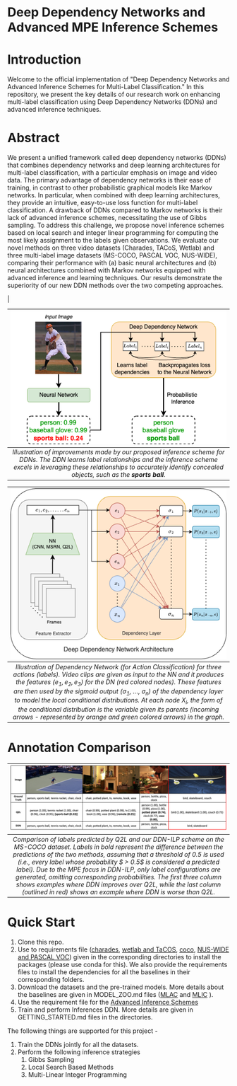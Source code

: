 # Deep Dependency Networks and Advanced MPE Inference Schemes

# Introduction

Welcome to the official implementation of "Deep Dependency Networks and Advanced Inference Schemes for Multi-Label Classification." In this repository, we present the key details of our research work on enhancing multi-label classification using Deep Dependency Networks (DDNs) and advanced inference techniques.

# Abstract

We present a unified framework called deep dependency networks (DDNs) that combines dependency networks and deep learning architectures for multi-label classification, with a particular emphasis on image and video data. The primary advantage of dependency networks is their ease of training, in contrast to other probabilistic graphical models like Markov networks. In particular, when combined with deep learning architectures, they provide an intuitive, easy-to-use loss function for multi-label classification. A drawback of DDNs compared to Markov networks is their lack of advanced inference schemes, necessitating the use of Gibbs sampling. To address this challenge, we propose novel inference schemes based on local search and integer linear programming for computing the most likely assignment to the labels given observations. We evaluate our novel methods on three video datasets (Charades, TACoS, Wetlab) and three multi-label image datasets (MS-COCO, PASCAL VOC, NUS-WIDE), comparing their performance with (a) basic neural architectures and (b) neural architectures combined with Markov networks equipped with advanced inference and learning techniques. Our results demonstrate the superiority of our new DDN methods over the two competing approaches.

|

|                                                                                                                   ![images/dn.png](images/dn.png)                                                                                                                   |
| :----------------------------------------------------------------------------------------------------------------------------------------------------------------------------------------------------------------------------------------------------------------: |
| *Illustration of improvements made by our proposed inference scheme for DDNs. The DDN learns label relationships and the inference scheme excels in leveraging these relationships to accurately identify concealed objects, such as the **sports ball**.* |

|                                                                                                                                                                                                                                                           ![images/dn_main_figure.png](images/dn_main_figure.png)                                                                                                                                                                                                                                                           |
| :------------------------------------------------------------------------------------------------------------------------------------------------------------------------------------------------------------------------------------------------------------------------------------------------------------------------------------------------------------------------------------------------------------------------------------------------------------------------------------------------------------------------------------------------------------------------: |
| *Illustration of Dependency Network (for Action Classification) for three actions (labels). Video clips are given as input to the NN and it produces the features ($e_1,e_2,e_3$) for the DN (red colored nodes). These features are then used by the sigmoid output ($\sigma_1$, $\ldots$, $\sigma_n$) of the dependency layer to model the local conditional distributions. At each node $X_i$, the form of the conditional distribution is the variable given its parents (incoming arrows - represented by orange and green colored arrows) in the graph.* |

# Annotation Comparison

|                                                                                                                                                                                                                                                                         ![img.png](images/annotations.png)                                                                                                                                                                                                                                                                         |
| :------------------------------------------------------------------------------------------------------------------------------------------------------------------------------------------------------------------------------------------------------------------------------------------------------------------------------------------------------------------------------------------------------------------------------------------------------------------------------------------------------------------------------------------------------------------------------: |
| *Comparison of labels predicted by Q2L and our DDN-ILP scheme on the MS-COCO dataset. Labels in bold represent the difference between the predictions of the two methods, assuming that a threshold of 0.5 is used (i.e., every label whose probability $ > 0.5$ is considered a predicted label). Due to the MPE focus in DDN-ILP, only label configurations are generated, omitting corresponding probabilities. The first three column shows examples where DDN improves over Q2L, while the last column (outlined in red) shows an example where DDN is worse than Q2L.* |

# Quick Start

1. Clone this repo.
2. Use to requirements file ([charades](MLAC/requirements/joint_ddn_charades.yml), [wetlab and TaCOS](Methods/MLAC/requirements/joint_ddn_tacos_wetlab.yml), [coco](Methods/MLIC/requirements/ddn_coco.yml), [NUS-WIDE and PASCAL VOC](Methods/MLIC/requirements/ddn_nus_voc.yml)) given in the corresponding directories to install the packages (please use conda for this). We also provide the requirements files to install the dependencies for all the baselines in their corresponding folders.
3. Download the datasets and the pre-trained models. More details about the baselines are given in MODEL_ZOO.md files ([MLAC](MLAC/MODEL_ZOO.md) and [MLIC](MLIC/MODEL_ZOO.md) ).
4. Use the requirement file for the [Advanced Inference Schemes](Methods/Inference_Schemes/DDN-Advanced-Inference-main/environment.yml)
5. Train and perform Inferences DDN. More details are given in GETTING_STARTED.md files in the directories.

The following things are supported for this project -

1. Train the DDNs jointly for all the datasets.
2. Perform the following inference strategies
   1. Gibbs Sampling
   2. Local Search Based Methods
   3. Multi-Linear Integer Programming

[//]: #
